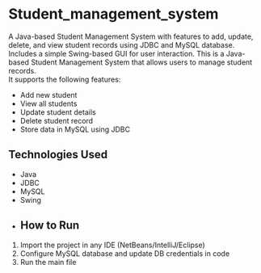 # Student_management_system
A Java-based Student Management System with features to add, update, delete, and view student records using JDBC and MySQL database. Includes a simple Swing-based GUI for user interaction.
This is a Java-based Student Management System that allows users to manage student records.  
It supports the following features:
- Add new student
- View all students
- Update student details
- Delete student record
- Store data in MySQL using JDBC
## Technologies Used
- Java
- JDBC
- MySQL
- Swing
- ## How to Run
1. Import the project in any IDE (NetBeans/IntelliJ/Eclipse)
2. Configure MySQL database and update DB credentials in code
3. Run the main file
